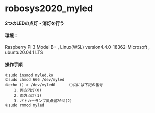 # robosys2020_myled
####  2つのLEDの点灯・消灯を行う

#### 環境：
Raspberry Pi 3 Model B+  , Linux(WSL) version4.4.0-18362-Microsoft , ubuntu20.04.1 LTS


#### 操作手順
	①sudo insmod myled.ko
	②sudo chmod 666 /dev/myled 
	③echo () > /dev/myled0      ()内には下記の番号 
		1．両方消灯(0)
		2．両方点灯(1)
 		3．パトカーランプ風点滅20回(2)
	④sudo rmmod myled
